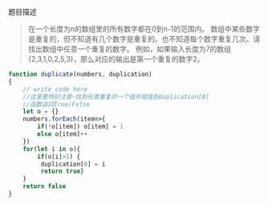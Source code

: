 题目描述
>在一个长度为n的数组里的所有数字都在0到n-1的范围内。 数组中某些数字是重复的，但不知道有几个数字是重复的。也不知道每个数字重复几次。请找出数组中任意一个重复的数字。 例如，如果输入长度为7的数组{2,3,1,0,2,5,3}，那么对应的输出是第一个重复的数字2。

```js
function duplicate(numbers, duplication)
{
    // write code here
    //这里要特别注意~找到任意重复的一个值并赋值到duplication[0]
    //函数返回True/False
    let o = {}
    numbers.forEach(item=>{
        if(!o[item]) o[item] = 1
        else o[item]++
    })
    for(let i in o){
        if(o[i]>1) {
         duplication[0] = i
         return true}
    }
    return false
}